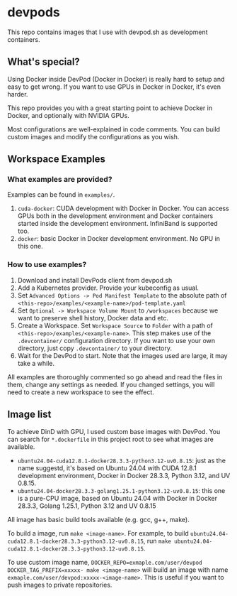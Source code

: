 # devpods

This repo contains images that I use with devpod.sh as development containers.

## What's special?

Using Docker inside DevPod (Docker in Docker) is really hard to setup and easy to get wrong. If you want to use GPUs in Docker in Docker, it's even harder.

This repo provides you with a great starting point to achieve Docker in Docker, and optionally with NVIDIA GPUs.

Most configurations are well-explained in code comments. You can build custom images and modify the configurations as you wish.

## Workspace Examples

### What examples are provided?

Examples can be found in `examples/`.

1. `cuda-docker`: CUDA development with Docker in Docker. You can access GPUs both in the development environment and Docker containers started inside the development environment. InfiniBand is supported too.
2. `docker`: basic Docker in Docker development environment. No GPU in this one.

### How to use examples?

1. Download and install DevPods client from devpod.sh
2. Add a Kubernetes provider. Provide your kubeconfig as usual.
3. Set `Advanced Options -> Pod Manifest Template` to the absolute path of `<this-repo>/examples/<example-name>/pod-template.yaml`
4. Set `Optional -> Workspace Volume Mount` to `/workspaces` because we want to preserve shell history, Docker data and etc.
5. Create a Workspace. Set `Workspace Source` to `Folder` with a path of `<this-repo>/examples/<example-name>`. This step makes use of the `.devcontainer/` configuration directory. If you want to use your own directory, just copy `.devcontainer/` to your directory.
6. Wait for the DevPod to start. Note that the images used are large, it may take a while.

All examples are thoroughly commented so go ahead and read the files in them, change any settings as needed. If you changed settings, you will need to create a new workspace to see the effect.

## Image list

To achieve DinD with GPU, I used custom base images with DevPod. You can search for `*.dockerfile` in this project root to see what images are available.

- `ubuntu24.04-cuda12.8.1-docker28.3.3-python3.12-uv0.8.15`: just as the name suggestd, it's based on Ubuntu 24.04 with CUDA 12.8.1 development environment, Docker in Docker 28.3.3, Python 3.12, and UV 0.8.15.
- `ubuntu24.04-docker28.3.3-golang1.25.1-python3.12-uv0.8.15`: this one is a pure-CPU image, based on Ubuntu 24.04 with Docker in Docker 28.3.3, Golang 1.25.1, Python 3.12 and UV 0.8.15

All image has basic build tools available (e.g. gcc, g++, make).

To build a image, run `make <image-name>`. For example, to build `ubuntu24.04-cuda12.8.1-docker28.3.3-python3.12-uv0.8.15`, run `make ubuntu24.04-cuda12.8.1-docker28.3.3-python3.12-uv0.8.15`.

To use custom image name, `DOCKER_REPO=exmaple.com/user/devpod DOCKER_TAG_PREFIX=xxxxx- make <image-name>` will build an image with name `exmaple.com/user/devpod:xxxxx-<image-name>`. This is useful if you want to push images to private repositories.
